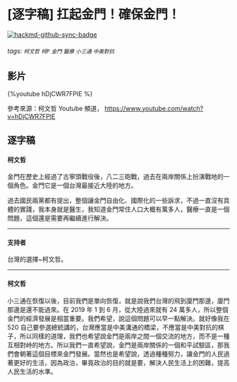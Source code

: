 # [逐字稿] 扛起金門！確保金門！

[![hackmd-github-sync-badge](https://hackmd.io/PDPp8N6lRjKaIImdoJAQWQ/badge)](https://hackmd.io/PDPp8N6lRjKaIImdoJAQWQ)


###### tags: `柯文哲` `柯P` `金門` `醫療` `小三通` `中美對抗`

## 影片

{%youtube hDjCWR7FPIE %}

參考來源：柯文哲 Youtube 頻道， https://www.youtube.com/watch?v=hDjCWR7FPIE


## 逐字稿

#### 柯文哲

金門在歷史上經過了古寧頭戰役後，八二三砲戰，過去在兩岸關係上扮演戰地的一個角色。金門它是一個台灣最接近大陸的地方。

過去國民兩黨都有提出，整個讓金門自由化、國際化的一些訴求，不過一直沒有具體的實踐，我本身就是醫生，我知道金門常住人口大概有萬多人，醫療一直是一個問題，這個還是需要再繼續進行解決。

---

#### 支持者

台灣的選擇~柯文哲。

---

#### 柯文哲

小三通在恢復以後，目前我們是單向恢復，就是說我們台灣的飛到廈門那邊，廈門那邊是還不能過來。在 2019 年 1 到 6 月，從大陸過來就有 24 萬多人，所以整個金門的經濟發展是相當重要。我們希望，說這個問題可以早一點解決。就好像我在 520 自己要參選總統講的，台灣應當是中美溝通的橋梁，不應當是中美對抗的棋子，所以同樣的道理，我們也希望說金門是兩岸之間一個交流的地方，而不是一種互相對峙的地方。所以我們一直希望說，金門是兩岸關係的一個和平試驗區，那我們會朝著這個目標來金門發展。當然也是希望說，透過種種努力，讓金門的人民過著更好的生活，因為政治，畢竟政治的目的就是要，解決人民生活上的困難，提高人民生活的水準。